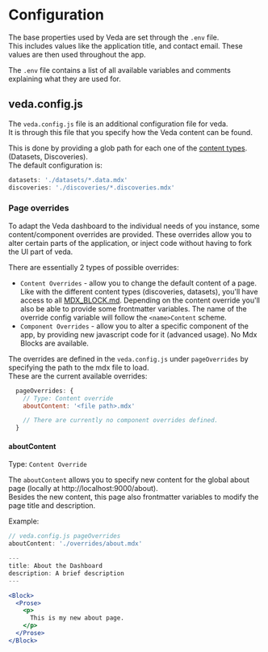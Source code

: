 # Configuration

The base properties used by Veda are set through the `.env` file.  
This includes values like the application title, and contact email. These values are then used throughout the app.

The `.env` file contains a list of all available variables and comments explaining what they are used for.

## veda.config.js

The `veda.config.js` file is an additional configuration file for veda.  
It is through this file that you specify how the Veda content can be found.

This is done by providing a glob path for each one of the [content types](./CONTENT.md). (Datasets, Discoveries).  
The default configuration is:
```js
datasets: './datasets/*.data.mdx'
discoveries: './discoveries/*.discoveries.mdx'
```

### Page overrides
To adapt the Veda dashboard to the individual needs of you instance, some content/component overrides are provided. These overrides allow you to alter certain parts of the application, or inject code without having to fork the UI part of veda.

There are essentially 2 types of possible overrides:
- `Content Overrides` - allow you to change the default content of a page. Like with the different content types (discoveries, datasets), you'll have access to all [MDX_BLOCK.md](./MDX_BLOCKS.md). Depending on the content override you'll also be able to provide some frontmatter variables. The name of the override config variable will follow the `<name>Content` scheme.
- `Component Overrides` - allow you to alter a specific component of the app, by providing new javascript code for it (advanced usage). No Mdx Blocks are available.

The overrides are defined in the `veda.config.js` under `pageOverrides` by specifying the path to the mdx file to load.  
These are the current available overrides:

```js
  pageOverrides: {
    // Type: Content override
    aboutContent: '<file path>.mdx'

    // There are currently no component overrides defined.
  }
```

#### aboutContent
Type: `Content Override`  

The `aboutContent` allows you to specify new content for the global about page (locally at http://localhost:9000/about).  
Besides the new content, this page also frontmatter variables to modify the page title and description.  

Example:
```js
// veda.config.js pageOverrides
aboutContent: './overrides/about.mdx'
```
```jsx
---
title: About the Dashboard
description: A brief description
---

<Block>
  <Prose>
    <p>
      This is my new about page.
    </p>
  </Prose>
</Block>
```